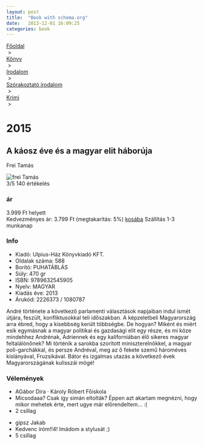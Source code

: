 ```yaml
---
layout: post
title:  "Book with schema.org"
date:   2013-12-01 16:09:25
categories: book
--- 
```

  


<nav>
  <div itemscope itemtype="http://data-vocabulary.org/Breadcrumb" class="breadcrumb">
    <a href="{{ site.baseurl }}" itemprop="url"><span itemprop="title">Főoldal</span></a>
  </div>
    <div class="breadcrumb"> > </div>
  <div itemscope itemtype="http://data-vocabulary.org/Breadcrumb" class="breadcrumb">
    <a href="{{ site.baseurl }}/konyv" itemprop="url"><span itemprop="title">Könyv</span></a>
  </div>
    <div class="breadcrumb"> > </div>
  <div itemscope itemtype="http://data-vocabulary.org/Breadcrumb" class="breadcrumb">
    <a href="{{ site.baseurl }}/konyv/irodalom" itemprop="url"><span itemprop="title">Irodalom</span></a>
  </div>
    <div class="breadcrumb"> > </div>
  <div itemscope itemtype="http://data-vocabulary.org/Breadcrumb" class="breadcrumb">
    <a href="{{ site.baseurl }}/konyv/irodalom/szorakoztato_irodalom" itemprop="url"><span itemprop="title">Szórakoztató irodalom</span></a>
  </div>
    <div class="breadcrumb"> > </div>
  <div itemscope itemtype="http://data-vocabulary.org/Breadcrumb" class="breadcrumb">
    <a href="{{ site.baseurl }}/konyv/irodalom/szorakoztato_irodalom/krimi" itemprop="url"><span itemprop="title">Krimi</span></a>
  </div>
    <div class="breadcrumb"> > </div>
</nav>

<div itemscope itemtype="http://schema.org/Book" >
  <h1 itemprop="name">2015</h1>
  <h2 itemprop="alternateName">A káosz éve és a magyar elit háborúja</h2>
  <p itemprop="author">Frei Tamás</p>
  <img itemprop="image" src="{{ site.baseurl }}/images/frei_tamas.jpg" alt="frei Tamás">
  <meta itemprop="thumbnailUrl" content="{{ site.baseurl }}/images/frei_tamas_thumb.jpg">
  <div class="info">
    <div class="rank" itemprop="aggregateRating" itemscope itemtype="http://schema.org/AggregateRating">
      <span itemprop="ratingValue">3</span>/5 <span itemprop="reviewCount">140</span> értékelés
    </div>
    <div itemprop="offers" itemscope itemtype="http://schema.org/Offer">
     <h3>ár</h3>
      <div class="old-price">3.999 Ft helyett</div>
      Kedvezményes ár: <span itemprop="price">3.799 Ft</span> <span>(megtakarítás: 5%)</span>
      <meta itemprop="priceCurrency" content="HUF" />
      <a href="#">kosába</a>
      <link itemprop="availability" href="http://schema.org/InStock">Szállítás 1-3 munkanap
     </div>
    <h3>Info</h3>
    <ul>
      <li>
        Kiadó: <span itemprop="publisher">Ulpius-Ház Könyvkiadó KFT.</span>
      </li>
      <li>Oldalak száma: <span itemprop="numberOfPages">588</span></li>
      <li itemprop="bookFormat" href="http://schema.org/Paperback">Borító: PUHATÁBLÁS</li>
      <li>Súly: 470 gr</li>
      <li>ISBN: <span itemprop="isbn">9789632545905</span></li>
      <li>Nyelv: <meta itemprop="inLanguage" content="hu-HU"/> MAGYAR</li>
      <li>Kiadás éve: <meta itemprop="datePublished" content="1991"> 2013 </li> 
      <li>Árukód: 2226373 / 1080787</li>
    </ul>
  </div>
  <div class="description">
    <p itemprop="description">André története a következő parlamenti választások napjaiban indul ismét útjára, feszült, konfliktusokkal teli időszakban. A képzeletbeli Magyarország arra ébred, hogy a kisebbség került többségbe. De hogyan? Miként és miért esik egymásnak a magyar politikai és gazdasági elit egy része, és mi köze mindehhez Andrénak, Adriennek és egy kaliforniában élő sikeres magyar feltalálónőnek? Mi történik a sarokba szorított miniszterelnökkel, a magyar poli-garchákkal, és persze Andréval, meg az ő fekete szemű hároméves kislányával, Fruzsikával. Bátor és izgalmas utazás a következő évek Magyarországának kulisszái mögé!</p>
  </div>
  <div>
  <h3>Vélemények</h3>
    <ul itemprop="review" itemscope itemtype="http://schema.org/Review">
      <li> <span itemprop="author">AGábor Dira</span> · Károly Róbert Főiskola</li>
      <li itemprop="reviewBody">Micsodaaa? Csak így simán eltolták? Éppen azt akartam megnézni, hogy mikor mehetek érte, mert ugye már előrendeltem... :(</li>
      <li><span itemprop="reviewRating">2</span> csillag</li>
      <meta itemprop="datePublished" content="2013-01-05">
    </ul>
    <ul itemprop="review" itemscope itemtype="http://schema.org/Review">
      <li itemprop="author">gipsz Jakab</li>
      <li itemprop="reviewBody">Kedvenc íróm!!4! Imádom a stylusát ;)</li>
      <li><span itemprop="reviewRating">5</span> csillag</li>
      <meta itemprop="datePublished" content="2013-11-05">
    </ul>
  </div>
</div>


